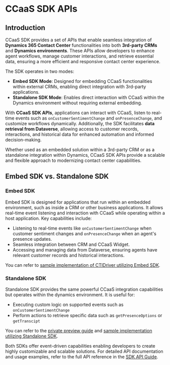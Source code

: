 # CCaaS SDK APIs

## Introduction

CCaaS SDK provides a set of APIs that enable seamless integration of **Dynamics 365 Contact Center** functionalities into both **3rd-party CRMs** and **Dynamics environments**. These APIs allow developers to enhance agent workflows, manage customer interactions, and retrieve essential data, ensuring a more efficient and responsive contact center experience.

The SDK operates in two modes:
- **Embed SDK Mode**: Designed for embedding CCaaS functionalities within external CRMs, enabling direct integration with 3rd-party applications.
- **Standalone SDK Mode**: Enables direct interaction with CCaaS within the Dynamics environment without requiring external embedding.

With **CCaaS SDK APIs**, applications can interact with CCaaS, listen to real-time events such as `onCustomerSentimentChange` and `onPresenceChange`, and customize workflows dynamically. Additionally, the SDK facilitates **data retrieval from Dataverse**, allowing access to customer records, interactions, and historical data for enhanced automation and informed decision-making.

Whether used as an embedded solution within a 3rd-party CRM or as a standalone integration within Dynamics, CCaaS SDK APIs provide a scalable and flexible approach to modernizing contact center capabilities.

## Embed SDK vs. Standalone SDK

### Embed SDK

Embed SDK is designed for applications that run within an embedded environment, such as inside a CRM or other business applications. It allows real-time event listening and interaction with CCaaS while operating within a host application. Key capabilities include:

- Listening to real-time events like `onCustomerSentimentChange` when customer sentiment changes and `onPresenceChange` when an agent's presence updates.
- Seamless integration between CRM and CCaaS Widget.
- Accessing and managing data from Dataverse, ensuring agents have relevant customer records and historical interactions.

You can refer to [sample implementation of CTIDriver utilizing Embed SDK](../../samples/GenericExampleCTIDriver/src/GenericExampleCTIDriver.ts).

### Standalone SDK

Standalone SDK provides the same powerful CCaaS integration capabilities but operates within the dynamics environment. It is useful for:

- Executing custom logic on supported events such as `onCustomerSentimentChange`
- Perform actions to retrieve specific data such as `getPresenceOptions` or `getTranscipt`

You can refer to the [private preview guide](../Standalone%20SDK%20API%20docs/Dynamics%20365%20Contact%20Center%20SDK%20preview.pdf) and [sample implementation utilizing Standalone SDK](../../samples/StandaloneSDKExample/formOnloadScript.ts).


Both SDKs offer event-driven capabilities enabling developers to create highly customizable and scalable solutions.
For detailed API documentation and usage examples, refer to the full API reference in the [SDK API Guide](./API-Reference.md).
